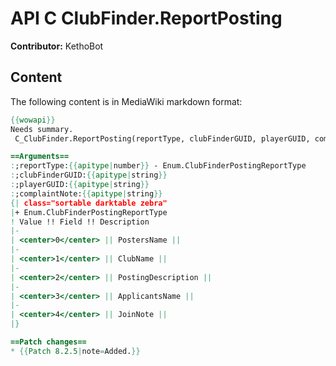 # API C ClubFinder.ReportPosting

**Contributor:** KethoBot

## Content

The following content is in MediaWiki markdown format:

```mediawiki
{{wowapi}}
Needs summary.
 C_ClubFinder.ReportPosting(reportType, clubFinderGUID, playerGUID, complaintNote)

==Arguments==
:;reportType:{{apitype|number}} - Enum.ClubFinderPostingReportType
:;clubFinderGUID:{{apitype|string}}
:;playerGUID:{{apitype|string}}
:;complaintNote:{{apitype|string}}
{| class="sortable darktable zebra"
|+ Enum.ClubFinderPostingReportType
! Value !! Field !! Description
|-
| <center>0</center> || PostersName ||
|-
| <center>1</center> || ClubName ||
|-
| <center>2</center> || PostingDescription ||
|-
| <center>3</center> || ApplicantsName ||
|-
| <center>4</center> || JoinNote ||
|}

==Patch changes==
* {{Patch 8.2.5|note=Added.}}
```
